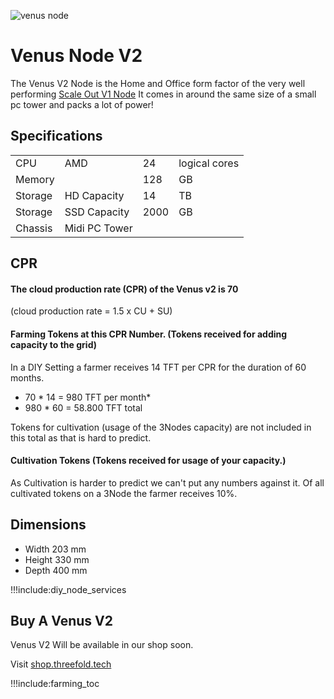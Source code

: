 ![venus node](img/venus_sideview.jpg 'size=200') 

# Venus Node V2

The Venus V2 Node is the Home and Office form factor of the very well performing [Scale Out V1 Node](scale_node_v1)
It comes in around the same size of a small pc tower and packs a lot of power!


## Specifications

|         |               |      |               |
| ------- | ------------- | ---- | ------------- |
| CPU     | AMD           | 24   | logical cores |
| Memory  |               | 128  | GB            |
| Storage | HD Capacity   | 14   | TB            |
| Storage | SSD Capacity  | 2000 | GB            |
| Chassis | Midi PC Tower |      |               |


## CPR 

####  The cloud production rate (CPR) of the Venus v2 is 70

(cloud production rate = 1.5 x CU + SU)

#### Farming Tokens at this CPR Number. (Tokens received for adding capacity to the grid) 

In a DIY Setting a farmer receives 14 TFT per CPR for the duration of 60 months.

- 70 * 14 = 980 TFT per month*
- 980 * 60 = 58.800 TFT total 



Tokens for cultivation (usage of the 3Nodes capacity) are not included in this total as that is hard to predict.

#### Cultivation Tokens (Tokens received for usage of your capacity.)

As Cultivation is harder to predict we can't put any numbers against it.
Of all cultivated tokens on a 3Node the farmer receives 10%.

## Dimensions

* Width 203 mm
* Height 330 mm
* Depth 400 mm 

!!!include:diy_node_services

## Buy A Venus V2

Venus V2 Will be available in our shop soon.

Visit [shop.threefold.tech](https://shop.threefold.tech)

!!!include:farming_toc